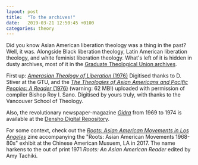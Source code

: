 ```yaml
---
layout: post
title:  "To the archives!"
date:   2019-03-21 12:50:45 +0100
categories: theory
---
```


Did you know Asian American liberation theology was a thing in the past? Well, it was. Alongside Black liberation theology, Latin American liberation theology, and white feminist liberation theology. What's left of it is hidden in dusty archives, most of it in the [Graduate Theological Union archives](https://oac.cdlib.org/findaid/ark:/13030/kt75804087/entire_text/). 

First up: [*Amerasian Theology of Liberation* (1976)](/files/SanoReader1973.pdf) Digitised thanks to D. Stiver at the GTU, and the [*The Theologies of Asian Americans and Pacific Peoples: A Reader* (1976)](/files/SanoReader1976.pdf) (warning: 62 MB!) uploaded with permission of compiler Bishop Roy I. Sano. Digitised by yours truly, with thanks to the Vancouver School of Theology.

Also, the revolutionary newspaper-magazine [*Gidra*](https://en.wikipedia.org/wiki/Gidra_(newspaper)) from 1969 to 1974 is available at the [Densho Digital Repository](http://ddr.densho.org/ddr/densho/297/).

For some context, check out the [*Roots: Asian American Movements in Los Angeles*](http://camla.org/wp-content/uploads/2017/05/CAM-Roots-Zine-2017.pdf) zine accompanying the "Roots: Asian American Movements 1968-80s" exhibit at the Chinese American Musuem, LA in 2017. The name harkens to the out of print 1971 *Roots: An Asian American Reader* edited by Amy Tachiki.